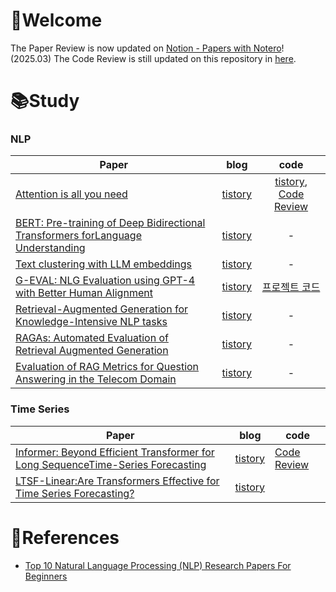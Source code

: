 # 🫡Welcome

The Paper Review is now updated on [Notion - Papers with Notero](https://skier-song9.notion.site/1b5c8d3f60f581c6a81ee50b5537ed2e?v=1b5c8d3f60f58080a023000c5fd521fe)! (2025.03)
The Code Review is still updated on this repository in [here](https://github.com/skier-song9/DL_study/tree/master/codes).

# 📚Study
### NLP
|Paper|blog|code|
|----|:----:|:----:|
|[Attention is all you need](https://arxiv.org/abs/1706.03762)|[tistory](https://song9ski-program.tistory.com/entry/%EB%85%BC%EB%AC%B8%EB%A6%AC%EB%B7%B0-Attention-is-all-you-need)| [tistory](https://song9ski-program.tistory.com/entry/%EB%85%BC%EB%AC%B8%EC%BD%94%EB%93%9C%EB%A6%AC%EB%B7%B0-Attention-is-all-you-need-code), [Code Review](https://github.com/skier-song9/DL_study/blob/master/codes/nlp/Attention_is_all_you_need_(ko_en).ipynb)|
|[BERT: Pre-training of Deep Bidirectional Transformers forLanguage Understanding](https://arxiv.org/abs/1810.04805)|[tistory](https://song9ski-program.tistory.com/entry/%EB%85%BC%EB%AC%B8-%EB%A6%AC%EB%B7%B0-BERT-Pre-training-of-Deep-Bidirectional-Transformers-forLanguage-Understanding)|-|
|[Text clustering with LLM embeddings](https://arxiv.org/abs/2403.15112)|[tistory](https://song9ski-program.tistory.com/entry/%EB%85%BC%EB%AC%B8%EB%A6%AC%EB%B7%B0-Text-clustering-with-LLM-embeddings)|-|
|[G-EVAL: NLG Evaluation using GPT-4 with Better Human Alignment](https://arxiv.org/abs/2303.16634)|[tistory](https://song9ski-program.tistory.com/entry/%EB%85%BC%EB%AC%B8%EB%A6%AC%EB%B7%B0-G-EVAL-NLG-Evaluation-using-GPT-4-with-Better-Human-Alignment)|[프로젝트 코드](https://github.com/skier-song9/bitamin_auto_readme_generator/blob/master/code/text_summarization/G-EVAL_testcode.ipynb)|
|[Retrieval-Augmented Generation for Knowledge-Intensive NLP tasks](https://arxiv.org/abs/2005.11401)|[tistory](https://song9ski-program.tistory.com/entry/%EB%85%BC%EB%AC%B8-%EB%A6%AC%EB%B7%B0-RAG-Retrieval-Augmented-Generation-for-Knowledge-Intensive-NLP-tasks)|-|
| [RAGAs: Automated Evaluation of Retrieval Augmented Generation](https://arxiv.org/abs/2309.15217) | [tistory](https://song9ski-program.tistory.com/entry/%EB%85%BC%EB%AC%B8%EB%A6%AC%EB%B7%B0-RAGAs-Automated-Evaluation-of-Retrieval-Augmented-Generation) | - |
| [Evaluation of RAG Metrics for Question Answering in the Telecom Domain](https://arxiv.org/abs/2407.12873) | [tistory](https://song9ski-program.tistory.com/entry/%EB%85%BC%EB%AC%B8-%EB%A6%AC%EB%B7%B0-Evaluation-of-RAG-Metrics-for-Question-Answering-in-the-Telecom-Domain#4.%20Result%20and%20Discussion-1) | - |

### Time Series
|Paper|blog|code|
|----|----|----|
|[Informer: Beyond Efficient Transformer for Long SequenceTime-Series Forecasting](https://arxiv.org/abs/2012.07436)|[tistory](https://song9ski-program.tistory.com/entry/%EB%85%BC%EB%AC%B8%EB%A6%AC%EB%B7%B0-Informer-Beyond-Efficient-Transformer-for-Long-SequenceTime-Series-Forecasting)|[Code Review](https://github.com/skier-song9/DL_study/blob/master/ppt/Informer_code_review.pdf)|
|[LTSF-Linear:Are Transformers Effective for Time Series Forecasting?](https://arxiv.org/abs/2205.13504)|[tistory](https://song9ski-program.tistory.com/entry/%EB%85%BC%EB%AC%B8%EB%A6%AC%EB%B7%B0-LTSF-Linear-Are-Transformers-Effective-for-Time-Series-Forecasting)||

# 📰References
- [Top 10 Natural Language Processing (NLP) Research Papers For Beginners](https://medium.com/@neri.vvo/top-10-natural-language-processing-nlp-research-papers-for-beginners-79c1dd200e5e)
